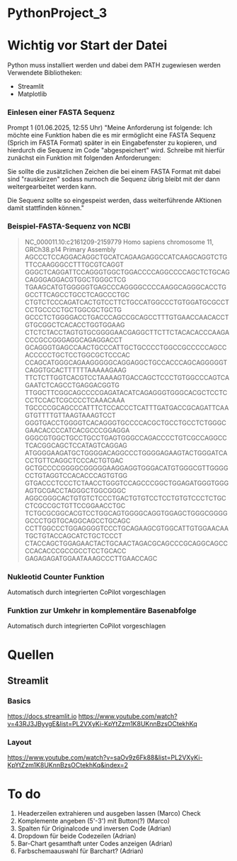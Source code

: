 # PythonProject_3

# Wichtig vor Start der Datei
Python muss installiert werden und dabei dem PATH zugewiesen werden
Verwendete Bibliotheken:
- Streamlit
- Matplotlib

### Einlesen einer FASTA Sequenz
Prompt 1 (01.06.2025, 12:55 Uhr)
"Meine Anforderung ist folgende:
Ich möchte eine Funktion haben die es mir ermöglicht eine FASTA Sequenz (Sprich im FASTA Format) später in ein Eingabefenster zu kopieren, und hierdurch die Sequenz im Code "abgespeichert" wird.
Schreibe mit hierfür zunächst ein Funktion mit folgenden Anforderungen: 

Sie sollte die zusätzlichen Zeichen die bei einem FASTA Format mit dabei sind "rauskürzen" sodass nurnoch die Sequenz übrig bleibt mit der dann weitergearbeitet werden kann. 

Die Sequenz sollte so eingespeist werden, dass weiterführende AKtionen damit stattfinden können."

### Beispiel-FASTA-Sequenz von NCBI
>NC_000011.10:c2161209-2159779 Homo sapiens chromosome 11, GRCh38.p14 Primary Assembly
AGCCCTCCAGGACAGGCTGCATCAGAAGAGGCCATCAAGCAGGTCTGTTCCAAGGGCCTTTGCGTCAGGT
GGGCTCAGGATTCCAGGGTGGCTGGACCCCAGGCCCCAGCTCTGCAGCAGGGAGGACGTGGCTGGGCTCG
TGAAGCATGTGGGGGTGAGCCCAGGGGCCCCAAGGCAGGGCACCTGGCCTTCAGCCTGCCTCAGCCCTGC
CTGTCTCCCAGATCACTGTCCTTCTGCCATGGCCCTGTGGATGCGCCTCCTGCCCCTGCTGGCGCTGCTG
GCCCTCTGGGGACCTGACCCAGCCGCAGCCTTTGTGAACCAACACCTGTGCGGCTCACACCTGGTGGAAG
CTCTCTACCTAGTGTGCGGGGAACGAGGCTTCTTCTACACACCCAAGACCCGCCGGGAGGCAGAGGACCT
GCAGGGTGAGCCAACTGCCCATTGCTGCCCCTGGCCGCCCCCAGCCACCCCCTGCTCCTGGCGCTCCCAC
CCAGCATGGGCAGAAGGGGGCAGGAGGCTGCCACCCAGCAGGGGGTCAGGTGCACTTTTTTAAAAAGAAG
TTCTCTTGGTCACGTCCTAAAAGTGACCAGCTCCCTGTGGCCCAGTCAGAATCTCAGCCTGAGGACGGTG
TTGGCTTCGGCAGCCCCGAGATACATCAGAGGGTGGGCACGCTCCTCCCTCCACTCGCCCCTCAAACAAA
TGCCCCGCAGCCCATTTCTCCACCCTCATTTGATGACCGCAGATTCAAGTGTTTTGTTAAGTAAAGTCCT
GGGTGACCTGGGGTCACAGGGTGCCCCACGCTGCCTGCCTCTGGGCGAACACCCCATCACGCCCGGAGGA
GGGCGTGGCTGCCTGCCTGAGTGGGCCAGACCCCTGTCGCCAGGCCTCACGGCAGCTCCATAGTCAGGAG
ATGGGGAAGATGCTGGGGACAGGCCCTGGGGAGAAGTACTGGGATCACCTGTTCAGGCTCCCACTGTGAC
GCTGCCCCGGGGCGGGGGAAGGAGGTGGGACATGTGGGCGTTGGGGCCTGTAGGTCCACACCCAGTGTGG
GTGACCCTCCCTCTAACCTGGGTCCAGCCCGGCTGGAGATGGGTGGGAGTGCGACCTAGGGCTGGCGGGC
AGGCGGGCACTGTGTCTCCCTGACTGTGTCCTCCTGTGTCCCTCTGCCTCGCCGCTGTTCCGGAACCTGC
TCTGCGCGGCACGTCCTGGCAGTGGGGCAGGTGGAGCTGGGCGGGGGCCCTGGTGCAGGCAGCCTGCAGC
CCTTGGCCCTGGAGGGGTCCCTGCAGAAGCGTGGCATTGTGGAACAATGCTGTACCAGCATCTGCTCCCT
CTACCAGCTGGAGAACTACTGCAACTAGACGCAGCCCGCAGGCAGCCCCACACCCGCCGCCTCCTGCACC
GAGAGAGATGGAATAAAGCCCTTGAACCAGC

### Nukleotid Counter Funktion

Automatisch durch integrierten CoPilot vorgeschlagen 


### Funktion zur Umkehr in komplementäre Basenabfolge

Automatisch durch integrierten CoPilot vorgeschlagen 


# Quellen #
## Streamlit ##
### Basics ###
https://docs.streamlit.io
https://www.youtube.com/watch?v=43RJ3JByygE&list=PL2VXyKi-KpYtZzm1K8UKnnBzsOCtekhKq

### Layout ###
https://www.youtube.com/watch?v=saOv9z6Fk88&list=PL2VXyKi-KpYtZzm1K8UKnnBzsOCtekhKq&index=2


# To do #
1) Headerzeilen extrahieren und ausgeben lassen (Marco) Check
2) Komplemente angeben (5'-3') mit Button(?) (Marco) 
3) Spalten für Originalcode und inversen Code (Adrian)
4) Dropdown für beide Codezeilen (Adrian)
5) Bar-Chart gesamthaft unter Codes anzeigen (Adrian)
6) Farbschemaauswahl für Barchart? (Adrian)